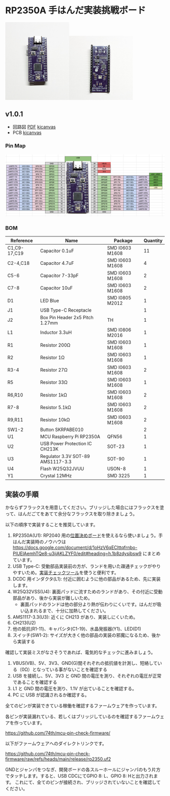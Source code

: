 # RP2350A 手はんだ実装挑戦ボード

<img src="./photo_v1.0.0_1.jpg" width="40%"><img src="./photo_v1.0.0_2.jpg" width="40%">

## v1.0.1

- 回路図 [PDF](./rp2350a-full_v1.0.1_semantics.pdf) [kicanvas](https://kicanvas.org/?github=https%3A%2F%2Fgithub.com%2F74th%2Frp2040-dev-board%2Fblob%2Frp2350-full%2F1.0.1%2Frp2350a-full%2Frp2350a-full.kicad_sch)
- PCB [kicanvas](https://kicanvas.org/?github=https%3A%2F%2Fgithub.com%2F74th%2Frp2040-dev-board%2Fblob%2Frp2350-full%2F1.0.1%2Frp2350a-full%2Frp2350a-full.kicad_pcb)

### Pin Map

![Pin Map](./rp2350a-full_v1.0.1_pinmap.jpg)

### BOM

| Reference    | Name                              | Package         | Quantity |
| ------------ | --------------------------------- | --------------- | -------- |
| C1,C9-17,C19 | Capacitor 0.1uF                   | SMD I0603 M1608 | 11       |
| C2-4,C18     | Capacitor 4.7uF                   | SMD I0603 M1608 | 4        |
| C5-6         | Capacitor 7-33pF                    | SMD I0603 M1608 | 2        |
| C7-8         | Capacitor 10uF                    | SMD I0603 M1608 | 2        |
| D1           | LED Blue                          | SMD I0805 M2012 | 1        |
| J1           | USB Type-C Receptacle             |                 | 1        |
| J2           | Box Pin Header 2x5 Pitch 1.27mm   | TH              | 1        |
| L1           | Inductor 3.3uH                    | SMD I0806 M2016 | 1        |
| R1           | Resistor 200Ω                     | SMD I0603 M1608 | 1        |
| R2           | Resistor 1Ω                       | SMD I0603 M1608 | 1        |
| R3-4         | Resistor 27Ω                      | SMD I0603 M1608 | 2        |
| R5           | Resistor 33Ω                      | SMD I0603 M1608 | 1        |
| R6,R10       | Resistor 1kΩ                      | SMD I0603 M1608 | 2        |
| R7-8         | Resistor 5.1kΩ                    | SMD I0603 M1608 | 2        |
| R9,R11       | Resistor 10kΩ                     | SMD I0603 M1608 | 2        |
| SW1-2        | Button SKRPABE010                 |                 | 2        |
| U1           | MCU Raspberry Pi RP2350A          | QFN56           | 1        |
| U2           | USB Power Protection IC CH213K    | SOT-23          | 1        |
| U3           | Regulator 3.3V SOT-89 AMS1117-3.3 | SOT-90          | 1        |
| U4           | Flash W25Q32JVUU                  | USON-8          | 1        |
| Y1           | Crystal 12MHz                     | SMD 3225        | 1        |

## 実装の手順

かならずフラックスを用意してください。ブリッジした場合にはフラックスを塗って、はんだごてをあてて余分なフラックスを取り除きましょう。

以下の順序で実装することを推奨しています。

1. RP2350A(U1): RP2040 用の[位置決めボード](https://74th.booth.pm/items/5573498)を使えるなら使いましょう。手はんだ実装時のノウハウは
   https://docs.google.com/document/d/1oHzV6qEClttqfrnbo-PlUElAemhTQe8-u3ijAKLZYF0/edit#heading=h.1b8zdysibsw9 にまとめています。
2. USB Type-C: 受動部品実装前の方が、ランドを用いた疎通チェックがやりやすいため。[実装チェックツール](https://74th.booth.pm/items/5812941)を使うと便利です。
3. DCDC 用インダクタ(L1): 付近に囲むように他の部品があるため、先に実装します。
4. W25Q32VSS(U4): 裏面パッドに流すためのランドがあり、その付近に受動部品があり、後から実装が難しいため。
   - 裏面パッドのランドは他の部分より熱が伝わりにくいです。はんだが吸い込まれるまで、十分に加熱してください。
5. AMS1117-3.3(U3): 近くに CH213 があり、実装しにくいため。
6. CH213(U2)
7. 他の抵抗(R1-11)、キャパシタ(C1-19)、水晶発振器(Y1)、LED(D1)
8. スイッチ(SW1-2): サイズが大きく他の部品の実装の邪魔になるため、後から実装する

確認して実装ミスがなさそうであれば、電気的なチェックに進みましょう。

1. VBUS(VB)、5V、3V3、GND(G)間それぞれの抵抗値を計測し、短絡している（0Ω）となっている事がないことを確認する
2. USB を接続し、5V、3V3 と GND 間の電圧を測り、それぞれの電圧が正常であることを確認する
3. L1 と GND 間の電圧を測り、1.1V が出ていることを確認する。
4. PC に USB が認識されるか確認する。

全てのピンが実装できている稼働を確認するファームウェアを作っています。

各ピンが実装漏れている、若しくはブリッジしているのを確認するファームウェアを作っています。

https://github.com/74th/mcu-pin-check-firmware/

以下がファームウェアへのダイレクトリンクです。

https://github.com/74th/mcu-pin-check-firmware/raw/refs/heads/main/release/rp2350.uf2

GNDとジャンパをつなぎ、開発ボードの各スルーホールにジャンパのもう片方でタッチします。すると、USB CDCにてGPIO 8: L、GPIO 8: Hと出力されます。
これにて、全てのピンが接続され、ブリッジされていないことを確認してください。
